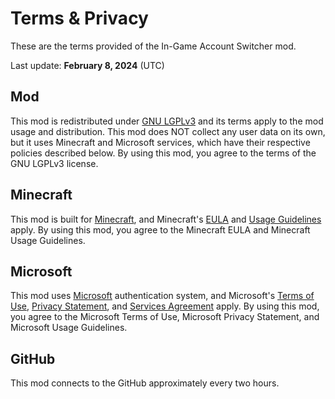 # Terms & Privacy

These are the terms provided of the In-Game Account Switcher mod.

Last update: **February 8, 2024** (UTC)

## Mod

This mod is redistributed under [GNU LGPLv3](../LICENSE) and its terms apply to the mod usage and distribution.
This mod does NOT collect any user data on its own, but it uses Minecraft and Microsoft services, which have their
respective policies described below. By using this mod, you agree to the terms of the GNU LGPLv3 license.

## Minecraft

This mod is built for [Minecraft](https://minecraft.net/), and Minecraft's [EULA](https://www.minecraft.net/eula)
and [Usage Guidelines](https://www.minecraft.net/usage-guidelines) apply. By using this mod, you agree to
the Minecraft EULA and Minecraft Usage Guidelines.

## Microsoft

This mod uses [Microsoft](https://microsoft.com/) authentication system,
and Microsoft's [Terms of Use](https://www.microsoft.com/en-us/legal/terms-of-use),
[Privacy Statement](https://privacy.microsoft.com/en-us/privacystatement),
and [Services Agreement](https://www.microsoft.com/en-us/servicesagreement) apply.
By using this mod, you agree to the Microsoft Terms of Use, Microsoft Privacy Statement,
and Microsoft Usage Guidelines.

## GitHub

This mod connects to the GitHub approximately every two hours.
